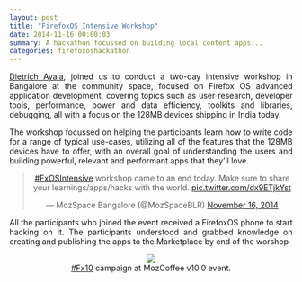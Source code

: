 ```yaml
---
layout: post
title: "FirefoxOS Intensive Workshop"
date: 2014-11-16 00:00:03
summary: A hackathon focussed on building local content apps...
categories: firefoxoshackathon
---
```

<p align="justify"><a href="https://twitter.com/dietrich">Dietrich Ayala</a>, joined us to conduct a two-day intensive workshop in Bangalore at the community space, focused on Firefox OS advanced application development, covering topics such as user research, developer tools, performance, power and data efficiency, toolkits and libraries, debugging, all with a focus on the 128MB devices shipping in India today.</p>

<p align="justify">The workshop focussed on helping the participants learn how to write code for a range of typical use-cases, utilizing all of the features that the 128MB devices have to offer, with an overall goal of understanding the users and building powerful, relevant and performant apps that they’ll love.</p>

<center><blockquote class="twitter-tweet" lang="en"><p><a href="https://twitter.com/hashtag/FxOSIntensive?src=hash">#FxOSIntensive</a> workshop came to an end today. Make sure to share your learnings/apps/hacks with the world. <a href="http://t.co/dx9ETjkYst">pic.twitter.com/dx9ETjkYst</a></p>&mdash; MozSpace Bangalore (@MozSpaceBLR) <a href="https://twitter.com/MozSpaceBLR/status/534011383059193857">November 16, 2014</a></blockquote>
<script async src="//platform.twitter.com/widgets.js" charset="utf-8"></script></center>

<p align="justify">All the participants who joined the event received a FirefoxOS phone to start hacking on it. The participants understood and grabbed knowledge on creating and publishing the apps to the Marketplace by end of the worshop</p>

<figure>
<center><img src="https://pbs.twimg.com/media/B1xnh54CIAA2vlZ.jpg">
<figcaption><a href="https://twitter.com/search?q=%23fx10&src=typd">#Fx10</a> campaign at MozCoffee v10.0 event.</figcaption></center>
</figure>